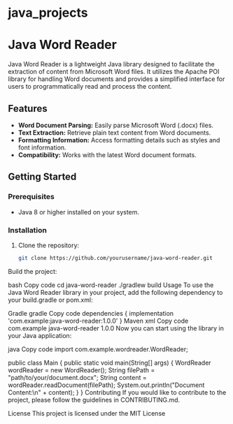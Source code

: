 # java_projects
# Java Word Reader

Java Word Reader is a lightweight Java library designed to facilitate the extraction of content from Microsoft Word files. It utilizes the Apache POI library for handling Word documents and provides a simplified interface for users to programmatically read and process the content.

## Features

- **Word Document Parsing:** Easily parse Microsoft Word (.docx) files.
- **Text Extraction:** Retrieve plain text content from Word documents.
- **Formatting Information:** Access formatting details such as styles and font information.
- **Compatibility:** Works with the latest Word document formats.

## Getting Started

### Prerequisites

- Java 8 or higher installed on your system.

### Installation

1. Clone the repository:

   ```bash
   git clone https://github.com/yourusername/java-word-reader.git
Build the project:

bash
Copy code
cd java-word-reader
./gradlew build
Usage
To use the Java Word Reader library in your project, add the following dependency to your build.gradle or pom.xml:

Gradle
gradle
Copy code
dependencies {
    implementation 'com.example:java-word-reader:1.0.0'
}
Maven
xml
Copy code
<dependency>
    <groupId>com.example</groupId>
    <artifactId>java-word-reader</artifactId>
    <version>1.0.0</version>
</dependency>
Now you can start using the library in your Java application:

java
Copy code
import com.example.wordreader.WordReader;

public class Main {
    public static void main(String[] args) {
        WordReader wordReader = new WordReader();
        String filePath = "path/to/your/document.docx";
        String content = wordReader.readDocument(filePath);
        System.out.println("Document Content:\n" + content);
    }
}
Contributing
If you would like to contribute to the project, please follow the guidelines in CONTRIBUTING.md.

License
This project is licensed under the MIT License
